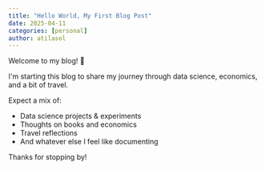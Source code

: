 ```yaml
---
title: "Hello World, My First Blog Post"
date: 2025-04-11
categories: [personal]
author: atilasol
---
```


Welcome to my blog! 🎉

I'm starting this blog to share my journey through data science, economics, and a bit of travel.

Expect a mix of:
- Data science projects & experiments
- Thoughts on books and economics
- Travel reflections
- And whatever else I feel like documenting

Thanks for stopping by!